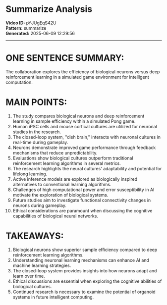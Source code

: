 # Summarize Analysis

**Video ID:** pYJUgEqS42U  
**Pattern:** summarize  
**Generated:** 2025-06-09 12:29:56  

---

# ONE SENTENCE SUMMARY:
The collaboration explores the efficiency of biological neurons versus deep reinforcement learning in a simulated game environment for intelligent computation.

# MAIN POINTS:
1. The study compares biological neurons and deep reinforcement learning in sample efficiency within a simulated Pong game.
2. Human iPSC cells and mouse cortical cultures are utilized for neuronal studies in the research.
3. The closed-loop system, "dish brain," interacts with neuronal cultures in real-time during gameplay.
4. Neurons demonstrate improved game performance through feedback mechanisms that reduce unpredictability.
5. Evaluations show biological cultures outperform traditional reinforcement learning algorithms in several metrics.
6. The research highlights the neural cultures' adaptability and potential for lifelong learning.
7. Active inference models are explored as biologically inspired alternatives to conventional learning algorithms.
8. Challenges of high computational power and error susceptibility in AI motivate the exploration of biological systems.
9. Future studies aim to investigate functional connectivity changes in neurons during gameplay.
10. Ethical considerations are paramount when discussing the cognitive capabilities of biological neural networks.

# TAKEAWAYS:
1. Biological neurons show superior sample efficiency compared to deep reinforcement learning algorithms.
2. Understanding neuronal learning mechanisms can enhance AI and machine learning strategies.
3. The closed-loop system provides insights into how neurons adapt and learn over time.
4. Ethical discussions are essential when exploring the cognitive abilities of biological cultures.
5. Continued research is necessary to examine the potential of organoid systems in future intelligent computing.